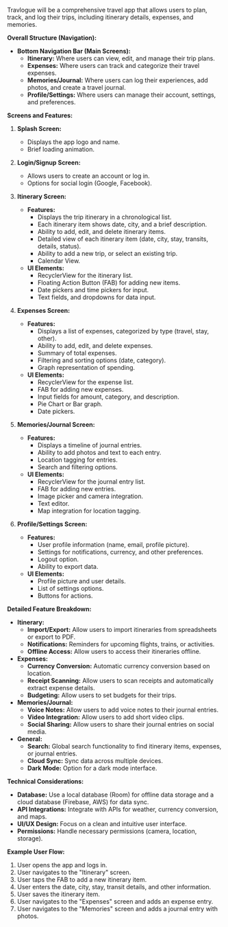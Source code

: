 Travlogue will be a comprehensive travel app that allows users to plan, track, and log their trips, including itinerary details, expenses, and memories.

**Overall Structure (Navigation):**

-   **Bottom Navigation Bar (Main Screens):**
    -   **Itinerary:** Where users can view, edit, and manage their trip plans.
    -   **Expenses:** Where users can track and categorize their travel expenses.
    -   **Memories/Journal:** Where users can log their experiences, add photos, and create a travel journal.
    -   **Profile/Settings:** Where users can manage their account, settings, and preferences.

**Screens and Features:**

1.  **Splash Screen:**

    -   Displays the app logo and name.
    -   Brief loading animation.
2.  **Login/Signup Screen:**

    -   Allows users to create an account or log in.
    -   Options for social login (Google, Facebook).
3.  **Itinerary Screen:**

    -   **Features:**
        -   Displays the trip itinerary in a chronological list.
        -   Each itinerary item shows date, city, and a brief description.
        -   Ability to add, edit, and delete itinerary items.
        -   Detailed view of each itinerary item (date, city, stay, transits, details, status).
        -   Ability to add a new trip, or select an existing trip.
        -   Calendar View.
    -   **UI Elements:**
        -   RecyclerView for the itinerary list.
        -   Floating Action Button (FAB) for adding new items.
        -   Date pickers and time pickers for input.
        -   Text fields, and dropdowns for data input.
4.  **Expenses Screen:**

    -   **Features:**
        -   Displays a list of expenses, categorized by type (travel, stay, other).
        -   Ability to add, edit, and delete expenses.
        -   Summary of total expenses.
        -   Filtering and sorting options (date, category).
        -   Graph representation of spending.
    -   **UI Elements:**
        -   RecyclerView for the expense list.
        -   FAB for adding new expenses.
        -   Input fields for amount, category, and description.
        -   Pie Chart or Bar graph.
        -   Date pickers.
5.  **Memories/Journal Screen:**

    -   **Features:**
        -   Displays a timeline of journal entries.
        -   Ability to add photos and text to each entry.
        -   Location tagging for entries.
        -   Search and filtering options.
    -   **UI Elements:**
        -   RecyclerView for the journal entry list.
        -   FAB for adding new entries.
        -   Image picker and camera integration.
        -   Text editor.
        -   Map integration for location tagging.
6.  **Profile/Settings Screen:**

    -   **Features:**
        -   User profile information (name, email, profile picture).
        -   Settings for notifications, currency, and other preferences.
        -   Logout option.
        -   Ability to export data.
    -   **UI Elements:**
        -   Profile picture and user details.
        -   List of settings options.
        -   Buttons for actions.

**Detailed Feature Breakdown:**

-   **Itinerary:**
    -   **Import/Export:** Allow users to import itineraries from spreadsheets or export to PDF.
    -   **Notifications:** Reminders for upcoming flights, trains, or activities.
    -   **Offline Access:** Allow users to access their itineraries offline.
-   **Expenses:**
    -   **Currency Conversion:** Automatic currency conversion based on location.
    -   **Receipt Scanning:** Allow users to scan receipts and automatically extract expense details.
    -   **Budgeting:** Allow users to set budgets for their trips.
-   **Memories/Journal:**
    -   **Voice Notes:** Allow users to add voice notes to their journal entries.
    -   **Video Integration:** Allow users to add short video clips.
    -   **Social Sharing:** Allow users to share their journal entries on social media.
-   **General:**
    -   **Search:** Global search functionality to find itinerary items, expenses, or journal entries.
    -   **Cloud Sync:** Sync data across multiple devices.
    -   **Dark Mode:** Option for a dark mode interface.

**Technical Considerations:**

-   **Database:** Use a local database (Room) for offline data storage and a cloud database (Firebase, AWS) for data sync.
-   **API Integrations:** Integrate with APIs for weather, currency conversion, and maps.
-   **UI/UX Design:** Focus on a clean and intuitive user interface.
-   **Permissions:** Handle necessary permissions (camera, location, storage).

**Example User Flow:**

1.  User opens the app and logs in.
2.  User navigates to the "Itinerary" screen.
3.  User taps the FAB to add a new itinerary item.
4.  User enters the date, city, stay, transit details, and other information.
5.  User saves the itinerary item.
6.  User navigates to the "Expenses" screen and adds an expense entry.
7.  User navigates to the "Memories" screen and adds a journal entry with photos.
